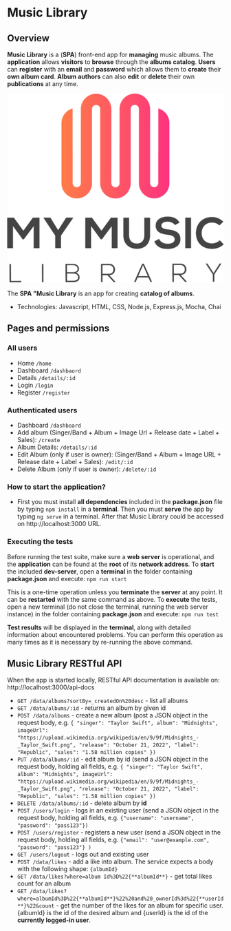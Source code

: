 # Music Library

## Overview

**Music Library** is a (**SPA**) front-end app for **managing** music albums. The **application** allows **visitors** to **browse** through the **albums catalog**. **Users** can **register** with an **email** and **password** which allows them to **create** their **own album card**. **Album authors** can also **edit** or **delete** their own **publications** at any time.

<kbd>![Music Library](https://github.com/Jordan-Dimitrov/MusicLibrary/blob/main/images/landing.png)</kbd>

The **SPA "Music Library** is an app for creating **catalog of albums**.
 - Technologies: Javascript, HTML, CSS, Node.js, Express.js, Mocha, Chai

## Pages and permissions

### All users

- Home ```/home```
- Dashboard ```/dashbaord```
- Details ```/details/:id```
- Login ```/login```
- Register ```/register```

### Authenticated users

  - Dashboard ```/dashboard```
  - Add album (Singer/Band + Album + Image Url + Release date + Label + Sales): ```/create```
  - Album Details: ```/details/:id```
  - Edit Album (only if user is owner): (Singer/Band + Album + Image URL + Release date + Label + Sales): ```/edit/:id```
  - Delete Album (only if user is owner): ```/delete/:id```

### How to start the application?
 - First you must install **all dependencies** included in the **package.json** file by typing ```npm install``` in a **terminal**. Then you must **serve** the app by typing ```ng serve``` in a terminal. After that Music Library could be accessed on http://localhost:3000 URL.

### Executing the tests
Before running the test suite, make sure a **web server** is operational, and the **application** can be found at the **root** of its **network address**. To **start** the included **dev-server**, open a **terminal** in the folder containing **package.json** and execute: ```npm run start```

This is a one-time operation unless you **terminate** the **server** at any point. It can be **restarted** with the same command as above. To **execute** the tests, open a new terminal (do not close the terminal, running the web server instance) in the folder containing **package.json** and execute: ```npm run test```

**Test results** will be displayed in the **terminal**, along with detailed information about encountered problems. You can perform this operation as many times as it is necessary by re-running the above command.

## Music Library RESTful API
When the app is started locally, RESTful API documentation is available on: http://localhost:3000/api-docs

 - ```GET /data/albums?sortBy=_createdOn%20desc``` - list all albums
 - ```GET /data/albums/:id``` - returns an album by given id
 - ```POST /data/albums``` - create a new album (post a JSON object in the request body, e.g. ```{ "singer": "Taylor Swift", album": "Midnights", imageUrl": "https://upload.wikimedia.org/wikipedia/en/9/9f/Midnights_-_Taylor_Swift.png", "release": "October 21, 2022", "label": "Republic", "sales": "1.58 million copies" })```
 - ```PUT /data/albums/:id``` - edit album by id (send a JSON object in the request body, holding all fields, e.g. ```{ "singer": "Taylor Swift", album": "Midnights", imageUrl":
"https://upload.wikimedia.org/wikipedia/en/9/9f/Midnights_-_Taylor_Swift.png", "release":
"October 21, 2022", "label": "Republic", "sales": "1.58 million copies" }) ```
 - ```DELETE /data/albums/:id``` - delete album by **id**
 - ```POST /users/login``` - logs in an existing user (send a JSON object in the request body, holding all fields, e.g. ```{"username": "username", "password": "pass123"})```
 - ```POST /users/register``` - registers a new user (send a JSON object in the request body, holding all
fields, e.g. ```{"email": "user@example.com", "password": "pass123"} )```
 - ```GET /users/logout``` - logs out and existing user
 - ```POST /data/likes``` - add a like into album. The service expects a body with the following shape: ```{albumId}```
 - ```GET /data/likes?where=album Id%3D%22{**albumId**}``` - get total likes count for an album
 - ```GET /data/likes?where=albumId%3D%22{**albumId**}%22%20and%20_ownerId%3d%22{**userId**}%22&count``` - get the number
of the likes for an album for specific user. {albumld} is the id of the desired album and {userld} is the id of the **currently logged-in user**.
